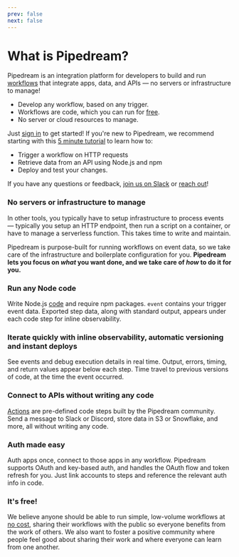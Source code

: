 ```yaml
---
prev: false
next: false
---
```


# What is Pipedream?

Pipedream is an integration platform for developers to build and run [workflows](/workflows/) that integrate apps, data, and APIs — no servers or infrastructure to manage!

- Develop any workflow, based on any trigger.
- Workflows are code, which you can run for [free](/pricing/).
- No server or cloud resources to manage.

Just [sign in](/sign-up/) to get started! If you're new to Pipedream, we recommend starting with this [5 minute tutorial](https://pipedream.com/new?appcue=5ec1fd72-798f-4f32-b225-35b94315bf11) to learn how to:

- Trigger a workflow on HTTP requests 
- Retrieve data from an API using Node.js and npm 
- Deploy and test your changes. 

If you have any questions or feedback, [join us on Slack](https://pipedream.com/community/) or [reach out](/support/)!


### No servers or infrastructure to manage

In other tools, you typically have to setup infrastructure to process events — typically you setup an HTTP endpoint, then run a script on a container, or have to manage a serverless function. This takes time to write and maintain.

Pipedream is purpose-built for running workflows on event data, so we take care of the infrastructure and boilerplate configuration for you. **Pipedream lets you focus on _what_ you want done, and we take care of _how_ to do it for you.**

### Run any Node code

Write Node.js [code](/workflows/steps/code/) and require npm packages. `event` contains your trigger event data. Exported step data, along with standard output, appears under each code step for inline observability.

### Iterate quickly with inline observability, automatic versioning and instant deploys

See events and debug execution details in real time. Output, errors, timing, and return values appear below each step. Time travel to previous versions of code, at the time the event occurred.

### Connect to APIs without writing any code

[Actions](/workflows/steps/actions/) are pre-defined code steps built by the Pipedream community. Send a message to Slack or Discord, store data in S3 or Snowflake, and more, all without writing any code.

### Auth made easy

Auth apps once, connect to those apps in any workflow. Pipedream supports OAuth and key-based auth, and handles the OAuth flow and token refresh for you. Just link accounts to steps and reference the relevant auth info in code.

### It's free!

We believe anyone should be able to run simple, low-volume workflows at [no cost](/pricing/), sharing their workflows with the public so everyone benefits from the work of others. We also want to foster a positive community where people feel good about sharing their work and where everyone can learn from one another.
